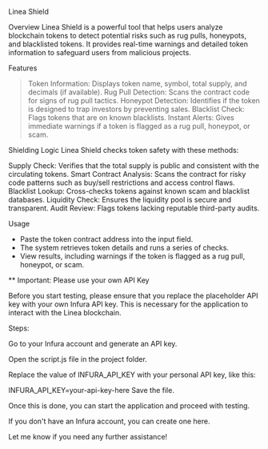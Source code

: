 Linea Shield

Overview
Linea Shield is a powerful tool that helps users analyze blockchain tokens to detect potential risks such as rug pulls, honeypots, and blacklisted tokens. It provides real-time warnings and detailed token information to safeguard users from malicious projects.

Features
> Token Information: Displays token name, symbol, total supply, and decimals (if available).
> Rug Pull Detection: Scans the contract code for signs of rug pull tactics.
> Honeypot Detection: Identifies if the token is designed to trap investors by preventing sales.
> Blacklist Check: Flags tokens that are on known blacklists.
> Instant Alerts: Gives immediate warnings if a token is flagged as a rug pull, honeypot, or scam.

Shielding Logic
Linea Shield checks token safety with these methods:

Supply Check: Verifies that the total supply is public and consistent with the circulating tokens.
Smart Contract Analysis: Scans the contract for risky code patterns such as buy/sell restrictions and access control flaws.
Blacklist Lookup: Cross-checks tokens against known scam and blacklist databases.
Liquidity Check: Ensures the liquidity pool is secure and transparent.
Audit Review: Flags tokens lacking reputable third-party audits.

Usage
- Paste the token contract address into the input field.
- The system retrieves token details and runs a series of checks.
- View results, including warnings if the token is flagged as a rug pull, honeypot, or scam.

** Important: Please use your own API Key

Before you start testing, please ensure that you replace the placeholder API key with your own Infura API key. This is necessary for the application to interact with the Linea blockchain.

Steps:

Go to your Infura account and generate an API key.

Open the script.js file in the project folder.

Replace the value of INFURA_API_KEY with your personal API key, like this:

INFURA_API_KEY=your-api-key-here
Save the file.

Once this is done, you can start the application and proceed with testing.

If you don't have an Infura account, you can create one here.

Let me know if you need any further assistance!

